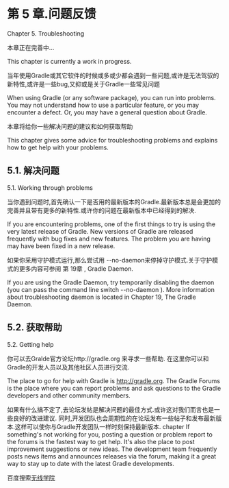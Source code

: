 # **第 5 章.问题反馈**

Chapter 5. Troubleshooting

本章正在完善中...

This chapter is currently a work in progress.

当年使用Gradle或其它软件的时候或多或少都会遇到一些问题,或许是无法驾驭的新特性,或许是一些bug,又抑或是关于Gradle一些常见问题

When using Gradle (or any software package), you can run into problems. You may not understand how to use a particular feature, or you may encounter a defect. Or, you may have a general question about Gradle.

本章将给你一些解决问题的建议和如何获取帮助

This chapter gives some advice for troubleshooting problems and explains how to get help with your problems.

## **5.1. 解决问题**

5.1. Working through problems

当你遇到问题时,首先确认一下是否用的最新版本的Gradle.最新版本总是会更加的完善并且带有更多的新特性.或许你的问题在最新版本中已经得到的解决. 

If you are encountering problems, one of the first things to try is using the very latest release of Gradle. New versions of Gradle are released frequently with bug fixes and new features. The problem you are having may have been fixed in a new release.

如果你采用守护模式运行,那么尝试用 --no-daemon来停掉守护模式.关于守护模式的更多内容可参阅 第 19章 , Gradle Daemon.

If you are using the Gradle Daemon, try temporarily disabling the daemon (you can pass the command line switch --no-daemon ). More information about troubleshooting daemon is located in Chapter 19, The Gradle Daemon.

## **5.2. 获取帮助**
5.2. Getting help

你可以去Gralde官方论坛http://gradle.org 来寻求一些帮助. 在这里你可以和Gradle的开发人员以及其他社区人员进行交流.

The place to go for help with Gradle is http://gradle.org. The Gradle Forums is the place where you can report problems and ask questions to the Gradle developers and other community members.

如果有什么搞不定了,去论坛发帖是解决问题的最佳方式.或许这对我们而言也是一些良好的改进建议. 同时,开发团队也会周期性的在论坛发布一些帖子和发布最新版本.这样可以使你与Gradle开发团队一样时刻保持最新版本.
chapter
If something's not working for you, posting a question or problem report to the forums is the fastest way to get help. It's also the place to post improvement suggestions or new ideas. The development team frequently posts news items and announces releases via the forum, making it a great way to stay up to date with the latest Gradle developments.

百度搜索[无线学院](http://wirelesscollege.cn)

